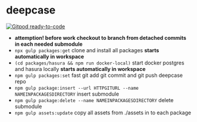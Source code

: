 # deepcase

[![Gitpod ready-to-code](https://img.shields.io/badge/Gitpod-ready--to--code-blue?logo=gitpod)](https://gitpod.io/#https://github.com/deepcase/deepcase)

- **attemption! before work checkout to branch from detached commits in each needed submodule**
- `npx gulp packages:get` clone and install all packages **starts automatically in workspace**
- `(cd packages/hasura && npm run docker-local)` start docker postgres and hasura locally **starts automatically in workspace**
- `npm gulp packages:set` fast git add git commit and git push deepcase repo
- `npm gulp package:insert --url HTTPGITURL --name NAMEINPACKAGESDIRECTORY` insert submodule
- `npm gulp package:delete --name NAMEINPACKAGESDIRECTORY` delete submodule
- `npm gulp assets:update` copy all assets from ./assets in to each package
